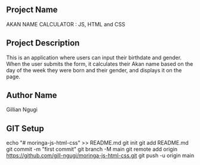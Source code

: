 
Project Name
----------------
AKAN NAME CALCULATOR : JS, HTML and CSS

Project Description
----------------------
This is an application where users can input their birthdate and gender. When the user submits the form, it calculates their Akan name based on the day of the week they were born and their gender, and displays it on the page.

Author Name
----------------
Gillian Ngugi

GIT Setup
-----------
echo "# moringa-js-html-css" >> README.md
git init
git add README.md
git commit -m "first commit"
git branch -M main
git remote add origin https://github.com/gill-ngugi/moringa-js-html-css.git
git push -u origin main

